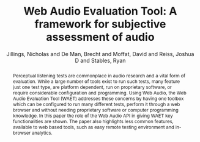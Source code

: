 --- 
title: "Web Audio Evaluation Tool: A framework for subjective assessment of audio" 
abstract: "Perceptual listening tests are commonplace in audio research and a vital form of evaluation. While a large number of tools exist to run such tests, many feature just one test type, are platform dependent, run on proprietary software, or require considerable configuration and programming. Using Web Audio, the Web Audio Evaluation Tool (WAET) addresses these concerns by having one toolbox which can be configured to run many different tests, perform it through a web browser and without needing proprietary software or computer programming knowledge. In this paper the role of the Web Audio API in giving WAET key functionalities are shown. The paper also highlights less common features, available to web based tools, such as easy remote testing environment and in-browser analytics." 
address: "Atlanta, Georgia" 
author: "Jillings, Nicholas and De Man, Brecht and Moffat, David and Reiss, Joshua D and Stables, Ryan"
webAuthor: "Nicholas Jillings, Brecht De Man, David Moffat, Joshua D Reiss, Ryan Stables" 
booktitle: "Proceedings of the International Web Audio Conference" 
editor: "Freeman, Jason and Lerch, Alexander and Paradis, Matthew" 
month: "Proceedings of the International Web Audio Conference"
pages: "" 
publisher: "Georgia Tech" 
series: "WAC '16"
track: "Paper"  
year: "2016" 
id: "2016_67" 
tags: year2016
media: https://smartech.gatech.edu/bitstream/handle/1853/54595/lightningtalks-day2_videostream.html?sequence=8&isAllowed=y 
pdflink: /_data/papers/pdf/2016/2016_67.pdf
ISSN: 2663-5844
---